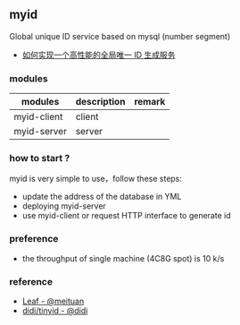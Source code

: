 ## myid
Global unique ID service based on mysql (number segment)
- [如何实现一个高性能的全局唯一 ID 生成服务](https://blog.csdn.net/SnailMann/article/details/113357180)

### modules
|modules| description|remark|
| --- | --- | --- |
|myid-client| client ||
|myid-server| server ||


### how to start ?
myid is very simple to use，follow these steps:

- update the address of the database in YML
- deploying myid-server
- use myid-client or request HTTP interface to generate id

### preference
- the throughput of single machine (4C8G spot) is 10 k/s


                  
                  
### reference

- [Leaf - @meituan](https://tech.meituan.com/2019/03/07/open-source-project-leaf.html)
- [didi/tinyid - @didi](https://github.com/didi/tinyid)    

  
